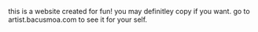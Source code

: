 this is a website created for fun! you may definitley copy if you want. go to artist.bacusmoa.com to see it for your self.

